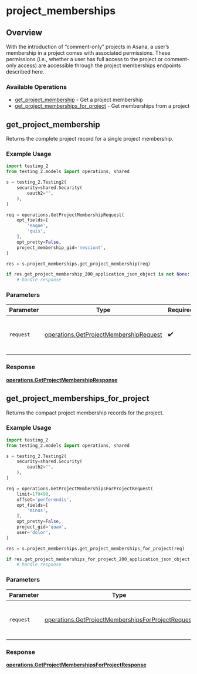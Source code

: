 # project_memberships

## Overview

With the introduction of “comment-only” projects in Asana, a user’s membership in a project comes with associated permissions. These permissions (i.e., whether a user has full access to the project or comment-only access) are accessible through the project memberships endpoints described here.

### Available Operations

* [get_project_membership](#get_project_membership) - Get a project membership
* [get_project_memberships_for_project](#get_project_memberships_for_project) - Get memberships from a project

## get_project_membership

Returns the complete project record for a single project membership.

### Example Usage

```python
import testing_2
from testing_2.models import operations, shared

s = testing_2.Testing2(
    security=shared.Security(
        oauth2="",
    ),
)

req = operations.GetProjectMembershipRequest(
    opt_fields=[
        'eaque',
        'quis',
    ],
    opt_pretty=False,
    project_membership_gid='nesciunt',
)

res = s.project_memberships.get_project_membership(req)

if res.get_project_membership_200_application_json_object is not None:
    # handle response
```

### Parameters

| Parameter                                                                                        | Type                                                                                             | Required                                                                                         | Description                                                                                      |
| ------------------------------------------------------------------------------------------------ | ------------------------------------------------------------------------------------------------ | ------------------------------------------------------------------------------------------------ | ------------------------------------------------------------------------------------------------ |
| `request`                                                                                        | [operations.GetProjectMembershipRequest](../../models/operations/getprojectmembershiprequest.md) | :heavy_check_mark:                                                                               | The request object to use for the request.                                                       |


### Response

**[operations.GetProjectMembershipResponse](../../models/operations/getprojectmembershipresponse.md)**


## get_project_memberships_for_project

Returns the compact project membership records for the project.

### Example Usage

```python
import testing_2
from testing_2.models import operations, shared

s = testing_2.Testing2(
    security=shared.Security(
        oauth2="",
    ),
)

req = operations.GetProjectMembershipsForProjectRequest(
    limit=179490,
    offset='perferendis',
    opt_fields=[
        'minus',
    ],
    opt_pretty=False,
    project_gid='quam',
    user='dolor',
)

res = s.project_memberships.get_project_memberships_for_project(req)

if res.get_project_memberships_for_project_200_application_json_object is not None:
    # handle response
```

### Parameters

| Parameter                                                                                                              | Type                                                                                                                   | Required                                                                                                               | Description                                                                                                            |
| ---------------------------------------------------------------------------------------------------------------------- | ---------------------------------------------------------------------------------------------------------------------- | ---------------------------------------------------------------------------------------------------------------------- | ---------------------------------------------------------------------------------------------------------------------- |
| `request`                                                                                                              | [operations.GetProjectMembershipsForProjectRequest](../../models/operations/getprojectmembershipsforprojectrequest.md) | :heavy_check_mark:                                                                                                     | The request object to use for the request.                                                                             |


### Response

**[operations.GetProjectMembershipsForProjectResponse](../../models/operations/getprojectmembershipsforprojectresponse.md)**

